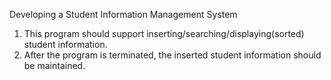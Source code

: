 Developing a Student Information Management System
1. This program should support inserting/searching/displaying(sorted) student information.
2. After the program is terminated, the inserted student information should be maintained.
